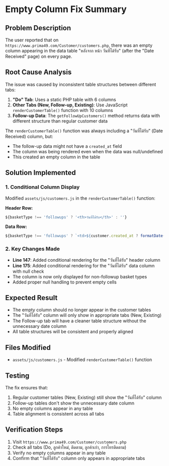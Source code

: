 # Empty Column Fix Summary

## Problem Description
The user reported that on `https://www.prima49.com/Customer/customers.php`, there was an empty column appearing in the data table "หลังจาก หน้า วันทีได้รับ" (after the "Date Received" page) on every page.

## Root Cause Analysis
The issue was caused by inconsistent table structures between different tabs:

1. **"Do" Tab**: Uses a static PHP table with 6 columns
2. **Other Tabs (New, Follow-up, Existing)**: Use JavaScript `renderCustomerTable()` function with 10 columns
3. **Follow-up Data**: The `getFollowUpCustomers()` method returns data with different structure than regular customer data

The `renderCustomerTable()` function was always including a "วันที่ได้รับ" (Date Received) column, but:
- The follow-up data might not have a `created_at` field
- The column was being rendered even when the data was null/undefined
- This created an empty column in the table

## Solution Implemented

### 1. Conditional Column Display
Modified `assets/js/customers.js` in the `renderCustomerTable()` function:

**Header Row:**
```javascript
${basketType !== 'followups' ? '<th>วันที่ได้รับ</th>' : ''}
```

**Data Row:**
```javascript
${basketType !== 'followups' ? `<td>${customer.created_at ? formatDate(customer.created_at) : '-'}</td>` : ''}
```

### 2. Key Changes Made
- **Line 147**: Added conditional rendering for the "วันที่ได้รับ" header column
- **Line 175**: Added conditional rendering for the "วันที่ได้รับ" data column with null check
- The column is now only displayed for non-followup basket types
- Added proper null handling to prevent empty cells

## Expected Result
- The empty column should no longer appear in the customer tables
- The "วันที่ได้รับ" column will only show in appropriate tabs (New, Existing)
- The Follow-up tab will have a cleaner table structure without the unnecessary date column
- All table structures will be consistent and properly aligned

## Files Modified
- `assets/js/customers.js` - Modified `renderCustomerTable()` function

## Testing
The fix ensures that:
1. Regular customer tables (New, Existing) still show the "วันที่ได้รับ" column
2. Follow-up tables don't show the unnecessary date column
3. No empty columns appear in any table
4. Table alignment is consistent across all tabs

## Verification Steps
1. Visit `https://www.prima49.com/Customer/customers.php`
2. Check all tabs (Do, ลูกค้าใหม่, ติดตาม, ลูกค้าเก่า, การโทรติดตาม)
3. Verify no empty columns appear in any table
4. Confirm that "วันที่ได้รับ" column only appears in appropriate tabs
